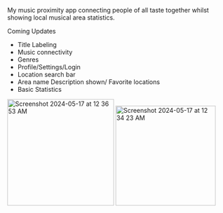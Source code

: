 My music proximity app connecting people of all taste together whilst showing local musical area statistics.

Coming Updates
- Title Labeling
- Music connectivity
- Genres
- Profile/Settings/Login
- Location search bar
- Area name Description shown/ Favorite locations
- Basic Statistics
<img width="243" alt="Screenshot 2024-05-17 at 12 36 53 AM" src="https://github.com/EliCarbine/MSCLI/assets/114750633/b5827b54-4efb-49b6-b632-5b00ab6a8bc4">
<img width="228" alt="Screenshot 2024-05-17 at 12 34 23 AM" src="https://github.com/EliCarbine/MSCLI/assets/114750633/ed5badab-a9eb-4698-bbb6-49e572f11271">


